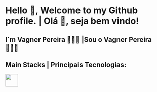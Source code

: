 # Hello 👋, Welcome to my Github profile. | Olá 👋, seja bem vindo! 
## I´m Vagner Pereira 🧑🏽‍💻 |Sou o Vagner Pereira 🧑🏽‍💻

## Main Stacks | Principais Tecnologias:
<img src="https://cdn.jsdelivr.net/gh/devicons/devicon/icons/azure/azure-original.svg" width="40" height="40"/>



<!--
**PereiraVagner/PereiraVagner** is a ✨ _special_ ✨ repository because its `README.md` (this file) appears on your GitHub profile.

Here are some ideas to get you started:

- 🔭 I’m currently working on ...
- 🌱 I’m currently learning ...
- 👯 I’m looking to collaborate on ...
- 🤔 I’m looking for help with ...
- 💬 Ask me about ...
- 📫 How to reach me: ...
- 😄 Pronouns: ...
- ⚡ Fun fact: ...
-->
